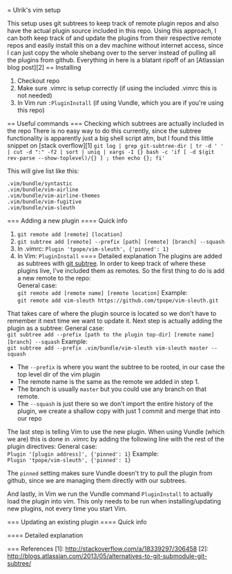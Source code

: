 = Ulrik's vim setup

This setup uses git subtrees to keep track of remote plugin repos and also have the actual plugin source included in this repo. Using this approach, I can both keep track of and update the plugins from their respective remote repos and easily install this on a dev machine without internet access, since I can just copy the whole shebang over to the server instead of pulling all the plugins from github.
Everything in here is a blatant ripoff of an [Atlassian blog post][2]
== Installing
1. Checkout repo
2. Make sure .vimrc is setup correctly (if using the included .vimrc this is not needed)
3. In Vim run `:PluginInstall` (if using Vundle, which you are if you're using this repo)

== Useful commands
=== Checking which subtrees are actually included in the repo
There is no easy way to do this currently, since the subtree functionality is apparently just a big shell script atm, but I found this little snippet on [stack overflow][1]
`git log | grep git-subtree-dir | tr -d ' ' | cut -d ":" -f2 | sort | uniq | xargs -I {} bash -c 'if [ -d $(git rev-parse --show-toplevel)/{} ] ; then echo {}; fi'`

This will give list like this:
```
.vim/bundle/syntastic
.vim/bundle/vim-airline
.vim/bundle/vim-airline-themes
.vim/bundle/vim-fugitive
.vim/bundle/vim-sleuth
```

=== Adding a new plugin
==== Quick info
1. `git remote add [remote] [location]`
2. `git subtree add [remote] --prefix [path] [remote] [branch] --squash`
3. In .vimrc: `Plugin 'tpope/vim-sleuth', {'pinned': 1}`
4. In Vim: `PluginInstall`
==== Detailed explanation
The plugins are added as subtrees with [git subtree](https://github.com/git/git/blob/master/contrib/subtree/git-subtree.txt).
In order to keep track of where these plugins live, I've included them as remotes. So the first thing to do is add a new remote to the repo:  
General case:  
`git remote add [remote name] [remote location]`
Example:  
`git remote add vim-sleuth https://github.com/tpope/vim-sleuth.git`

That takes care of where the plugin source is located so we don't have to remember it next time we want to update it. Next step is actually adding the plugin as a subtree:
General case:  
`git subtree add --prefix [path to the plugin top-dir] [remote name] [branch] --squash`
Example:  
`git subtree add --prefix .vim/bundle/vim-sleuth vim-sleuth master --squash`

* The `--prefix` is where you want the subtree to be rooted, in our case the top level dir of the vim plugin
* The remote name is the same as the remote we added in step 1.
* The branch is usually `master` but you could use any branch on that remote.
* The `--squash` is just there so we don't import the entire history of the plugin, we create a shallow copy with just 1 commit and merge that into our repo

The last step is telling Vim to use the new plugin. When using Vundle (which we are) this is done in .vimrc by adding the following line with the rest of the plugin directives:
General case:  
`Plugin '[plugin address]', {'pinned': 1}`
Example:  
`Plugin 'tpope/vim-sleuth', {'pinned': 1}`

The `pinned` setting makes sure Vundle doesn't try to pull the plugin from github, since we are managing them directly with our subtrees.

And lastly, in Vim we run the Vundle command `PluginInstall` to actually load the plugin into vim. This only needs to be run when installing/updating new plugins, not every time you start Vim.

=== Updating an existing plugin
==== Quick info

==== Detailed explanation

=== References
[1]: http://stackoverflow.com/a/18339297/306458
[2]: http://blogs.atlassian.com/2013/05/alternatives-to-git-submodule-git-subtree/
